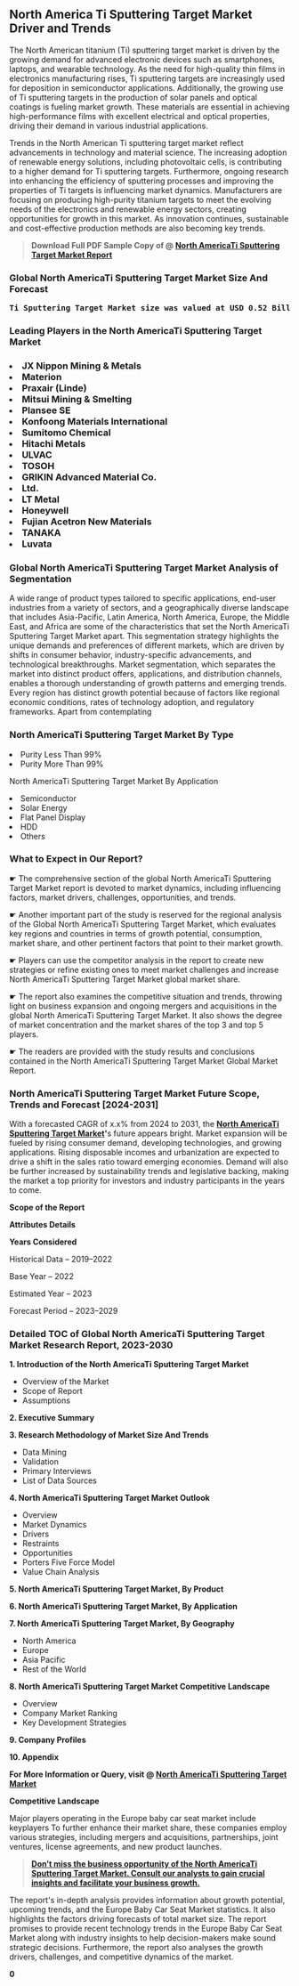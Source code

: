<p> <h2>North America Ti Sputtering Target Market Driver and Trends</h2><p>The North American titanium (Ti) sputtering target market is driven by the growing demand for advanced electronic devices such as smartphones, laptops, and wearable technology. As the need for high-quality thin films in electronics manufacturing rises, Ti sputtering targets are increasingly used for deposition in semiconductor applications. Additionally, the growing use of Ti sputtering targets in the production of solar panels and optical coatings is fueling market growth. These materials are essential in achieving high-performance films with excellent electrical and optical properties, driving their demand in various industrial applications.</p><p>Trends in the North American Ti sputtering target market reflect advancements in technology and material science. The increasing adoption of renewable energy solutions, including photovoltaic cells, is contributing to a higher demand for Ti sputtering targets. Furthermore, ongoing research into enhancing the efficiency of sputtering processes and improving the properties of Ti targets is influencing market dynamics. Manufacturers are focusing on producing high-purity titanium targets to meet the evolving needs of the electronics and renewable energy sectors, creating opportunities for growth in this market. As innovation continues, sustainable and cost-effective production methods are also becoming key trends.</p></p><blockquote id="" class=""><strong>Download Full PDF Sample Copy of @&nbsp;<a href="https://www.verifiedmarketreports.com/download-sample/?rid=256196&utm_source=GitHub-Jan&utm_medium=263" target="_blank">North AmericaTi Sputtering Target Market Report</a>&nbsp;&nbsp;</strong></blockquote><h3 id="" class=""><strong>Global&nbsp;North AmericaTi Sputtering Target Market Size And Forecast</strong></h3><pre class="reader-text-block__code-block"><strong>Ti Sputtering Target Market size was valued at USD 0.52 Billion in 2022 and is projected to reach USD 1.04 Billion by 2030, growing at a CAGR of 9.3% from 2024 to 2030.</strong></pre><h3 id="" class="">Leading Players in the&nbsp;North AmericaTi Sputtering Target Market</h3><h3 class=""></Li><Li>JX Nippon Mining & Metals</Li><Li> Materion</Li><Li> Praxair (Linde)</Li><Li> Mitsui Mining & Smelting</Li><Li> Plansee SE</Li><Li> Konfoong Materials International</Li><Li> Sumitomo Chemical</Li><Li> Hitachi Metals</Li><Li> ULVAC</Li><Li> TOSOH</Li><Li> GRIKIN Advanced Material Co.</Li><Li> Ltd.</Li><Li> LT Metal</Li><Li> Honeywell</Li><Li> Fujian Acetron New Materials</Li><Li> TANAKA</Li><Li> Luvata</h3><h3 id="" class="">Global&nbsp;North AmericaTi Sputtering Target Market Analysis of Segmentation</h3><p id="" class="">A wide range of product types tailored to specific applications, end-user industries from a variety of sectors, and a geographically diverse landscape that includes Asia-Pacific, Latin America, North America, Europe, the Middle East, and Africa are some of the characteristics that set the North AmericaTi Sputtering Target Market apart. This segmentation strategy highlights the unique demands and preferences of different markets, which are driven by shifts in consumer behavior, industry-specific advancements, and technological breakthroughs. Market segmentation, which separates the market into distinct product offers, applications, and distribution channels, enables a thorough understanding of growth patterns and emerging trends. Every region has distinct growth potential because of factors like regional economic conditions, rates of technology adoption, and regulatory frameworks. Apart from contemplating</p><h3 id="" class="">North AmericaTi Sputtering Target Market&nbsp;By Type</h3><p></Li><Li>Purity Less Than 99%</Li><Li> Purity More Than 99%</p><div class="" data-test-id=""><p>North AmericaTi Sputtering Target Market&nbsp;By Application</p></div><p class=""></Li><Li>Semiconductor</Li><Li> Solar Energy</Li><Li> Flat Panel Display</Li><Li> HDD</Li><Li> Others</p><div class="" data-test-id=""><h3><span class="">What to Expect in Our Report?</span></h3></div><div class="" data-test-id=""><p><span class="">☛ The comprehensive section of the global North AmericaTi Sputtering Target Market report is devoted to market dynamics, including influencing factors, market drivers, challenges, opportunities, and trends.</span></p></div><div class="" data-test-id=""><p><span class="">☛ Another important part of the study is reserved for the regional analysis of the Global North AmericaTi Sputtering Target Market, which evaluates key regions and countries in terms of growth potential, consumption, market share, and other pertinent factors that point to their market growth.</span></p></div><div class="" data-test-id=""><p><span class="">☛ Players can use the competitor analysis in the report to create new strategies or refine existing ones to meet market challenges and increase North AmericaTi Sputtering Target Market global market share.</span></p></div><div class="" data-test-id=""><p><span class="">☛ The report also examines the competitive situation and trends, throwing light on business expansion and ongoing mergers and acquisitions in the global North AmericaTi Sputtering Target Market. It also shows the degree of market concentration and the market shares of the top 3 and top 5 players.</span></p></div><div class="" data-test-id=""><p><span class="">☛ The readers are provided with the study results and conclusions contained in the North AmericaTi Sputtering Target Market Global Market Report.</span></p></div><div class="" data-test-id=""><h3><span class="">North AmericaTi Sputtering Target Market Future Scope, Trends and Forecast [2024-2031]</span></h3></div><div class="" data-test-id=""><p><span class="">With a forecasted CAGR of x.x% from 2024 to 2031, the <strong><a href="https://www.verifiedmarketreports.com/download-sample/?rid=256196&utm_source=GitHub-Jan&utm_medium=263" target="_blank">North AmericaTi Sputtering Target Market</a>'</strong>s future appears bright. Market expansion will be fueled by rising consumer demand, developing technologies, and growing applications. Rising disposable incomes and urbanization are expected to drive a shift in the sales ratio toward emerging economies. Demand will also be further increased by sustainability trends and legislative backing, making the market a top priority for investors and industry participants in the years to come.</span></p><p id="ember66" class="ember-view reader-text-block__paragraph"><strong>Scope of the Report</strong></p><p id="ember67" class="ember-view reader-text-block__paragraph"><strong>Attributes Details</strong></p><p id="ember68" class="ember-view reader-text-block__paragraph"><strong>Years Considered</strong></p><p id="ember69" class="ember-view reader-text-block__paragraph">Historical Data &ndash; 2019&ndash;2022</p><p id="ember70" class="ember-view reader-text-block__paragraph">Base Year &ndash; 2022</p><p id="ember71" class="ember-view reader-text-block__paragraph">Estimated Year &ndash; 2023</p><p id="ember72" class="ember-view reader-text-block__paragraph">Forecast Period &ndash; 2023&ndash;2029</p></div><h3 id="" class="">Detailed TOC of Global North AmericaTi Sputtering Target Market Research Report, 2023-2030</h3><p id="" class=""><strong>1. Introduction of the North AmericaTi Sputtering Target Market</strong></p><ul><li>Overview of the Market</li><li>Scope of Report</li><li>Assumptions</li></ul><p id="" class=""><strong>2. Executive Summary</strong></p><p id="" class=""><strong>3. Research Methodology of Market Size And Trends</strong></p><ul><li>Data Mining</li><li>Validation</li><li>Primary Interviews</li><li>List of Data Sources</li></ul><p id="" class=""><strong>4. North AmericaTi Sputtering Target Market Outlook</strong></p><ul><li>Overview</li><li>Market Dynamics</li><li>Drivers</li><li>Restraints</li><li>Opportunities</li><li>Porters Five Force Model</li><li>Value Chain Analysis</li></ul><p id="" class=""><strong>5. North AmericaTi Sputtering Target Market, By Product</strong></p><p id="" class=""><strong>6. North AmericaTi Sputtering Target Market, By Application</strong></p><p id="" class=""><strong>7. North AmericaTi Sputtering Target Market, By Geography</strong></p><ul><li>North America</li><li>Europe</li><li>Asia Pacific</li><li>Rest of the World</li></ul><p id="" class=""><strong>8. North AmericaTi Sputtering Target Market Competitive Landscape</strong></p><ul><li>Overview</li><li>Company Market Ranking</li><li>Key Development Strategies</li></ul><p id="" class=""><strong>9. Company Profiles</strong></p><p id="" class=""><strong>10. Appendix</strong></p><p><strong>For More Information or Query, visit&nbsp;@ <a href="https://www.verifiedmarketreports.com/product/ti-sputtering-target-market/" target="_blank">North AmericaTi Sputtering Target Market</a></strong></p><p id="ember61" class="ember-view reader-text-block__paragraph"><strong>Competitive Landscape</strong></p><p id="ember62" class="ember-view reader-text-block__paragraph">Major players operating in the Europe baby car seat market include keyplayers To further enhance their market share, these companies employ various strategies, including mergers and acquisitions, partnerships, joint ventures, license agreements, and new product launches.</p><blockquote id="ember63" class="ember-view reader-text-block__blockquote"><strong><a href="https://www.verifiedmarketreports.com/download-sample/?rid=256196&utm_source=GitHub-Jan&utm_medium=263" target="_blank">Don&rsquo;t miss the business opportunity of the North AmericaTi Sputtering Target Market. Consult our analysts to gain crucial insights and facilitate your business growth.</a></strong></blockquote><p id="ember64" class="ember-view reader-text-block__paragraph">The report's in-depth analysis provides information about growth potential, upcoming trends, and the Europe Baby Car Seat Market statistics. It also highlights the factors driving forecasts of total market size. The report promises to provide recent technology trends in the Europe Baby Car Seat Market along with industry insights to help decision-makers make sound strategic decisions. Furthermore, the report also analyses the growth drivers, challenges, and competitive dynamics of the market.</p><p class="ember-view reader-text-block__paragraph"><strong>0</strong></p>
